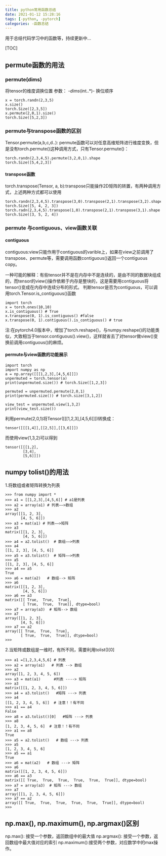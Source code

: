 ```yaml
---
title: python常用函数总结
date: 2021-01-12 15:28:16
tags: [-python, -pytorch]
categories: -函数总结
---
```


用于总结代码学习中的函数等，持续更新中...
<!--more-->
[TOC]

## permute函数的用法
### permute(dims)

将tensor的维度调换位置
参数： -_dims_(int..*)- 换位顺序

```
x = torch.randn(2,3,5)
x.size()
torch.Size([2,3,5])
x.permute(2,0,1).size()
torch.Size([5,2,3])
```
### permute与transpose函数的区别
Tensor.permute(a,b,c,d..): permute函数可以对任意高维矩阵进行维度变换，但是没有torch.permute()这种调用方式，只有Tensor.permute()：
```
torch.randn(2,3,4,5).permute(3,2,0,1).shape
torch.Size([5,4,2,3])
```
#### transpose函数
torch.transpose(Tensor, a, b):transpose只能操作2D矩阵的转置，有两种调用方式，上述两种方式都可以使用
```
torch.randn(2,3,4,5).transpose(3,0).transpose(2,1).transpose(3,2).shape
torch.Size([5, 4, 2, 3])
torch.radn(2,3,4,5).transpose(1,0).transpose(2,1).transpose(3,1).shape
torch.Size([3, 5, 2, 4])
```

### permute 与contiguous、view函数关联

#### contiguous 
contiguous:view只能作用于contiguous的varible上，如果在view之前调用了transpose、permute等，需要调用函数contiguous()返回一个contiguous copy。

一种可能的解释：有些tensor并不是在内存中不是连续的，是由不同的数据块组成的，而tensor的view()操作依赖于内存是整块的，这是需要用contiguous将tensor()变成在内存中连续分布的形式。
判断tensor是否为contiguous，可以调用torch.Tensor.is_contiguous()函数
```
import torch
x = torch.ones(10,10)
x.is_contiguous() # True
x.transpose(0, 1).is_contiguous() #false
x.transpose(0, 1).contiguous().is_contiguous() # true
```
注:在pytorch4.0版本中，增加了torch.reshape()，与numpy.reshape()的功能类似，大致相当于tensor.contiguous().view()，这样就省去了对tensor做view()变换前调用contiguous()的麻烦。
#### permute与view函数的功能展示
```
import torch
import numpy as np
a = np.array([[[1,2,3],[4,5,6]]])
unpermuted = torch.tensor(a)
print(unpermuted.size()) # torch.Size([1,2,3])

permuted = unpermuted.permute(2,0,1)
print(permuted.size()) # torch.size([3,1,2])

view_test = unpermuted.view(1,3,2)
print(view_test.size()) 
```
利用permute(2,0,1)将Tensor([[[1,2,3],[4,5,6]]])转换成：
```
tensor([[[1,4]],[[2,5]],[[3,6]]])
```
而使用view(1,3,2)可以得到
```
tensor([[[1,2],
        [3,4],
        [5,6]]])
```

## numpy tolist()的用法
1.将数组或者矩阵转换为列表

```
>>> from numpy import *
>>> a1 = [[1,2,3],[4,5,6]] # a1是列表
>>> a2 = array(a1) # 列表——>数组
>>> a2
array([[1, 2, 3],
       [4, 5, 6]])
>>> a3 = mat(a1) # 列表——>矩阵
>>> a3
matrix([[1, 2, 3],
        [4, 5, 6]])
>>> a4 = a2.tolist()  # 数组——>列表
>>> a4
[[1, 2, 3], [4, 5, 6]]
>>> a5 = a3.tolist()  # 矩阵——>列表
>>> a5
[[1, 2, 3], [4, 5, 6]]
>>> a4 == a5 
True
>>> a6 = mat(a2)   # 数组--> 矩阵
>>> a6
matrix([[1, 2, 3],
        [4, 5, 6]])
>>> a6 == a3
matrix([[ True,  True,  True],
        [ True,  True,  True]], dtype=bool)
>>> a7 = array(a3)  # 矩阵--> 数组 
>>> a7
array([[1, 2, 3],
       [4, 5, 6]])
>>> a7 == a2
array([[ True,  True,  True],
       [ True,  True,  True]], dtype=bool)
>>> 
```
2.当矩阵或数组是一维时，有所不同，需要利用tolist()[0]
```
>>> a1 =[1,2,3,4,5,6] # 列表
>>> a2 = array(a1)   # 列表 --> 数组 
>>> a2
array([1, 2, 3, 4, 5, 6])
>>> a3 = mat(a1)      #列表 ----> 矩阵
>>> a3
matrix([[1, 2, 3, 4, 5, 6]])
>>> a4 = a3.tolist()   #矩阵 ---> 列表
>>> a4
[[1, 2, 3, 4, 5, 6]]  # 注意！！有不同  
>>> a1 == a4
False
>>> a8 = a3.tolist()[0]   #矩阵 ---> 列表  
>>> a8
[1, 2, 3, 4, 5, 6]  # 注意！！有不同 
>>> a1 == a8
True
>>> a5 = a2.tolist()   # 数组 ---> 列表
>>> a5
[1, 2, 3, 4, 5, 6]
>>> a5 == a1
True
>>> a6 = mat(a2)   # 数组 ---> 矩阵  
>>> a6
matrix([[1, 2, 3, 4, 5, 6]])
>>> a6 == a3
matrix([[ True,  True,  True,  True,  True,  True]], dtype=bool)
>>> a7 = array(a3)  # 矩阵 ---> 数组 
>>> a7
array([[1, 2, 3, 4, 5, 6]])
>>> a7 == a2
array([[ True,  True,  True,  True,  True,  True]], dtype=bool)
>>> 
```
## np.max(), np.maximum(), np.argmax()区别
np.max(): 接受一个参数，返回数组中的最大值
np.argmax(): 接受一个参数，返回数组中最大值对应的索引
np.maximum():接受两个参数，对应数学中的max操作。
